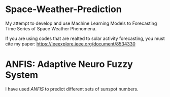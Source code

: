 # Space-Weather-Prediction
My attempt to develop and use Machine Learning Models to Forecasting Time Series of Space Weather Phenomena.


If you are using codes that are realted to solar activity forecasting, you must cite my paper: 
https://ieeexplore.ieee.org/document/8534330

# ANFIS: Adaptive Neuro Fuzzy System 
I have used *ANFIS* to predict different sets of sunspot numbers.  
